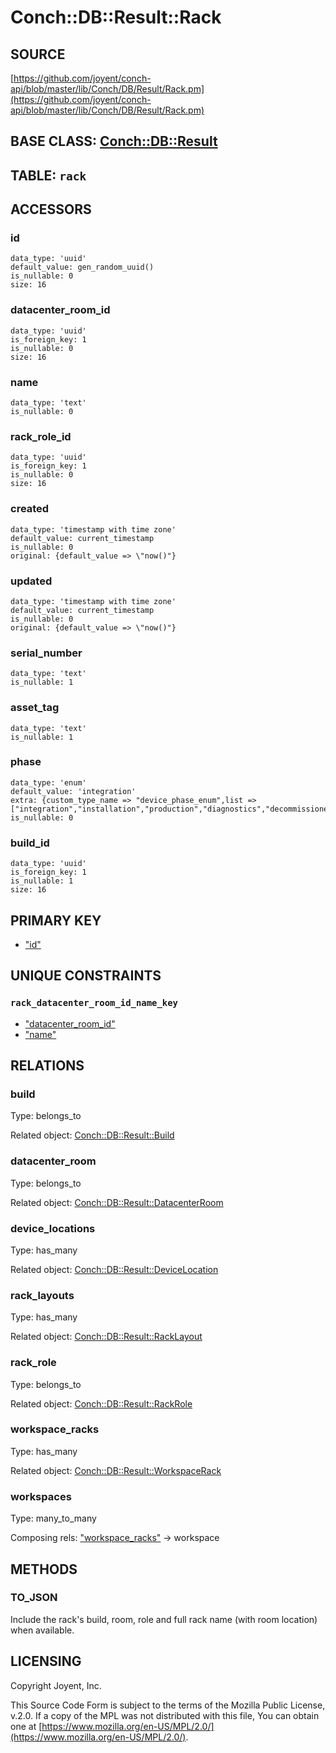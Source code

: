 # Conch::DB::Result::Rack

## SOURCE

[https://github.com/joyent/conch-api/blob/master/lib/Conch/DB/Result/Rack.pm](https://github.com/joyent/conch-api/blob/master/lib/Conch/DB/Result/Rack.pm)

## BASE CLASS: [Conch::DB::Result](../modules/Conch%3A%3ADB%3A%3AResult)

## TABLE: `rack`

## ACCESSORS

### id

```
data_type: 'uuid'
default_value: gen_random_uuid()
is_nullable: 0
size: 16
```

### datacenter\_room\_id

```
data_type: 'uuid'
is_foreign_key: 1
is_nullable: 0
size: 16
```

### name

```
data_type: 'text'
is_nullable: 0
```

### rack\_role\_id

```
data_type: 'uuid'
is_foreign_key: 1
is_nullable: 0
size: 16
```

### created

```
data_type: 'timestamp with time zone'
default_value: current_timestamp
is_nullable: 0
original: {default_value => \"now()"}
```

### updated

```
data_type: 'timestamp with time zone'
default_value: current_timestamp
is_nullable: 0
original: {default_value => \"now()"}
```

### serial\_number

```
data_type: 'text'
is_nullable: 1
```

### asset\_tag

```
data_type: 'text'
is_nullable: 1
```

### phase

```
data_type: 'enum'
default_value: 'integration'
extra: {custom_type_name => "device_phase_enum",list => ["integration","installation","production","diagnostics","decommissioned"]}
is_nullable: 0
```

### build\_id

```
data_type: 'uuid'
is_foreign_key: 1
is_nullable: 1
size: 16
```

## PRIMARY KEY

- ["id"](#id)

## UNIQUE CONSTRAINTS

### `rack_datacenter_room_id_name_key`

- ["datacenter\_room\_id"](#datacenter_room_id)
- ["name"](#name)

## RELATIONS

### build

Type: belongs\_to

Related object: [Conch::DB::Result::Build](../modules/Conch%3A%3ADB%3A%3AResult%3A%3ABuild)

### datacenter\_room

Type: belongs\_to

Related object: [Conch::DB::Result::DatacenterRoom](../modules/Conch%3A%3ADB%3A%3AResult%3A%3ADatacenterRoom)

### device\_locations

Type: has\_many

Related object: [Conch::DB::Result::DeviceLocation](../modules/Conch%3A%3ADB%3A%3AResult%3A%3ADeviceLocation)

### rack\_layouts

Type: has\_many

Related object: [Conch::DB::Result::RackLayout](../modules/Conch%3A%3ADB%3A%3AResult%3A%3ARackLayout)

### rack\_role

Type: belongs\_to

Related object: [Conch::DB::Result::RackRole](../modules/Conch%3A%3ADB%3A%3AResult%3A%3ARackRole)

### workspace\_racks

Type: has\_many

Related object: [Conch::DB::Result::WorkspaceRack](../modules/Conch%3A%3ADB%3A%3AResult%3A%3AWorkspaceRack)

### workspaces

Type: many\_to\_many

Composing rels: ["workspace\_racks"](#workspace_racks) -> workspace

## METHODS

### TO\_JSON

Include the rack's build, room, role and full rack name (with room location) when available.

## LICENSING

Copyright Joyent, Inc.

This Source Code Form is subject to the terms of the Mozilla Public License,
v.2.0. If a copy of the MPL was not distributed with this file, You can obtain
one at [https://www.mozilla.org/en-US/MPL/2.0/](https://www.mozilla.org/en-US/MPL/2.0/).
